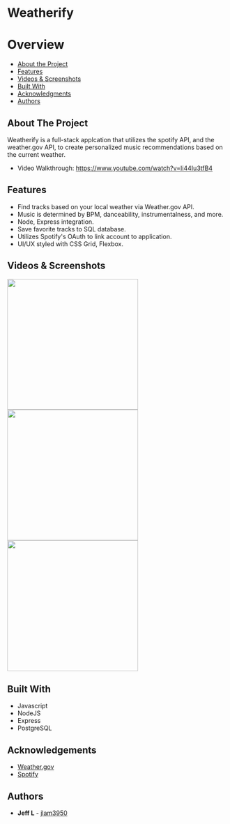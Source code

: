 <h1> Weatherify </h1>

# Overview
- [About the Project](#about-the-project)
- [Features](#features)
- [Videos & Screenshots](#videos-and-screenshots)
- [Built With](#built-with)
- [Acknowledgments](#acknowledgments)
- [Authors](#authors)

## About The Project

Weatherify is a full-stack applcation that utilizes the spotify API, and the weather.gov API, to create personalized music recommendations based on the current weather. 
- Video Walkthrough: https://www.youtube.com/watch?v=Ii44Iu3tfB4

## Features
- Find tracks based on your local weather via Weather.gov API. 
- Music is determined by BPM, danceability, instrumentalness, and more. 
- Node, Express integration.  
- Save favorite tracks to SQL database.
- Utilizes Spotify's OAuth to link account to application. 
- UI/UX styled with CSS Grid, Flexbox.
## Videos & Screenshots

<img class = 'readme' src="images/readme1.png" width="300px" margin='2rem'> <img src='images/readme2.png' width="300px"> <img src='images/readme3.png' width="300px">

## Built With 
* Javascript
* NodeJS
* Express
* PostgreSQL 

## Acknowledgements
- [Weather.gov](https://www.weather.gov/documentation/services-web-api)
- [Spotify](https://developer.spotify.com)

## Authors
- **Jeff L** - [jlam3950](https://github.com/jlam3950)
